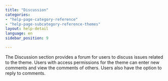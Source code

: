```yaml
---
title: "Discussion"
categories:
- "help-page-category-reference"
- "help-page-subcategory-reference-themes"
layout: help-detail
language: en
sidebar_position: 9

---
```


The Discussion section provides a forum for users to discuss issues related to the theme. Users with access permissions for the theme can enter new comments and view the comments of others. Users also have the option to reply to comments.
